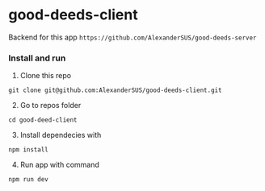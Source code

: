 # good-deeds-client

Backend for this app `https://github.com/AlexanderSUS/good-deeds-server`

### Install and run

1. Clone this repo
```
git clone git@github.com:AlexanderSUS/good-deeds-client.git
```

2. Go to repos folder
```
cd good-deed-client
```

3. Install dependecies with 
```
npm install
```

4. Run app with command
```
npm run dev
```
